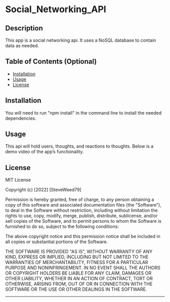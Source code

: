 # Social_Networking_API

## Description

This app is a social networking api. It uses a NoSQL database to contain data as needed.

## Table of Contents (Optional)

- [Installation](#installation)
- [Usage](#usage)
- [License](#license)

## Installation

You will need to run "npm install" in the command line to install the needed dependencies.

## Usage

This api will hold users, thoughts, and reactions to thoughts. Below is a demo video of the app’s functionality.

## License

MIT License

Copyright (c) [2022] [SteveWeed79]

Permission is hereby granted, free of charge, to any person obtaining a copy
of this software and associated documentation files (the "Software"), to deal
in the Software without restriction, including without limitation the rights
to use, copy, modify, merge, publish, distribute, sublicense, and/or sell
copies of the Software, and to permit persons to whom the Software is
furnished to do so, subject to the following conditions:

The above copyright notice and this permission notice shall be included in all
copies or substantial portions of the Software.

THE SOFTWARE IS PROVIDED "AS IS", WITHOUT WARRANTY OF ANY KIND, EXPRESS OR
IMPLIED, INCLUDING BUT NOT LIMITED TO THE WARRANTIES OF MERCHANTABILITY,
FITNESS FOR A PARTICULAR PURPOSE AND NONINFRINGEMENT. IN NO EVENT SHALL THE
AUTHORS OR COPYRIGHT HOLDERS BE LIABLE FOR ANY CLAIM, DAMAGES OR OTHER
LIABILITY, WHETHER IN AN ACTION OF CONTRACT, TORT OR OTHERWISE, ARISING FROM,
OUT OF OR IN CONNECTION WITH THE SOFTWARE OR THE USE OR OTHER DEALINGS IN THE
SOFTWARE.

---
